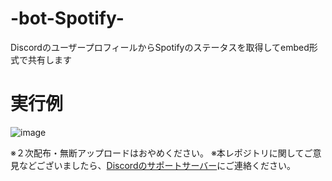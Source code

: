 # -bot-Spotify-
DiscordのユーザープロフィールからSpotifyのステータスを取得してembed形式で共有します

# 実行例
![image](https://github.com/user-attachments/assets/79faab14-dc27-46a5-ae81-d9b7b7406821)

※２次配布・無断アップロードはおやめください。
※本レポジトリに関してご意見などございましたら、[Discordのサポートサーバー](https:discord.gg/DrqxGv44qC
)にご連絡ください。
